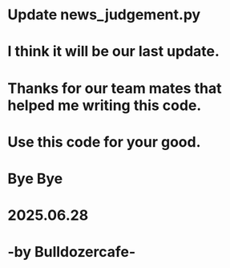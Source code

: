 # Update news_judgement.py

# I think it will be our last update.
# Thanks for our team mates that helped me writing this code.
# Use this code for your good.
# Bye Bye

# 2025.06.28 
# -by Bulldozercafe-
